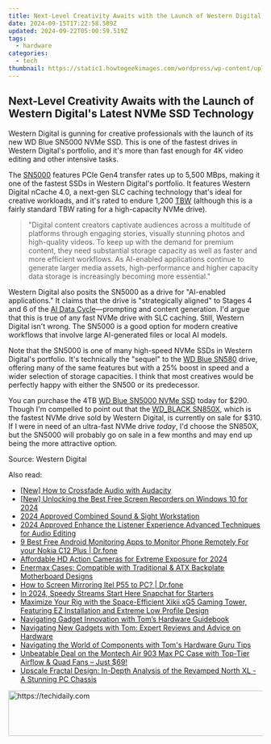 ```yaml
---
title: Next-Level Creativity Awaits with the Launch of Western Digital's Latest NVMe SSD Technology
date: 2024-09-15T17:22:58.589Z
updated: 2024-09-22T05:00:59.519Z
tags:
  - hardware
categories:
  - tech
thumbnail: https://static1.howtogeekimages.com/wordpress/wp-content/uploads/2024/06/47.jpg
---
```


## Next-Level Creativity Awaits with the Launch of Western Digital's Latest NVMe SSD Technology

Western Digital is gunning for creative professionals with the launch of its new WD Blue SN5000 NVMe SSD. This is one of the fastest drives in Western Digital's portfolio, and it's more than fast enough for 4K video editing and other intensive tasks.

 The [SN5000](https://www.anrdoezrs.net/links/3607085/type/dlg/sid/UUhtgUeUpU2003669/https://www.westerndigital.com/products/internal-drives/wd-blue-sn5000-nvme-ssd?sku=WDS500G4B0E) features PCIe Gen4 transfer rates up to 5,500 MBps, making it one of the fastest SSDs in Western Digital's portfolio. It features Western Digital nCache 4.0, a next-gen SLC caching technology that's ideal for creative workloads, and it's rated to endure 1,200 [TBW](https://win-forum.techidaily.com/securing-your-documents-a-step-by-step-guide-to-password-protecting-text-files/) (although this is a fairly standard TBW rating for a high-capacity NVMe drive).

> "Digital content creators captivate audiences across a multitude of platforms through engaging stories, visually stunning photos and high-quality videos. To keep up with the demand for premium content, they need substantial storage capacity as well as faster and more efficient workflows. As AI-enabled applications continue to generate larger media assets, high-performance and higher capacity data storage is increasingly becoming more essential."

 Western Digital also posits the SN5000 as a drive for "AI-enabled applications." It claims that the drive is "strategically aligned" to Stages 4 and 6 of the [AI Data Cycle](https://www.anrdoezrs.net/links/3607085/type/dlg/sid/UUhtgUeUpU2003669/https://www.westerndigital.com/topics/data-storage-for-ai)—prompting and content generation. I'd argue that this is true of any fast NVMe drive with SLC caching. Still, Western Digital isn't wrong. The SN5000 is a good option for modern creative workflows that involve large AI-generated files or local AI models.

 Note that the SN5000 is one of many high-speed NVMe SSDs in Western Digital's portfolio. It's technically the "sequel" to the [WD Blue SN580](https://www.amazon.com/Western-Digital-SN580-Internal-Solid/dp/B0C8XMH264/?tag=hotoge-20&ascsubtag=UUhtgUeUpU2003669&asc%5Frefurl=https%3A%2F%2Fwww.howtogeek.com%2Fwd-blue-sn5000-nvme-ssd-debut%2F&asc%5Fcampaign=Short-Term) drive, offering many of the same features but with a 25% boost in speed and a wider selection of storage capacities. I think that most creatives would be perfectly happy with either the SN500 or its predecessor.

 You can purchase the 4TB [WD Blue SN5000 NVMe SSD](https://www.anrdoezrs.net/links/3607085/type/dlg/sid/UUhtgUeUpU2003669/https://www.westerndigital.com/products/internal-drives/wd-blue-sn5000-nvme-ssd?sku=WDS500G4B0E) today for $290\. Though I'm compelled to point out that the [WD\_BLACK SN850X](https://www.amazon.com/WD%5FBLACK-SN850X-Internal-Gaming-Solid/dp/B0B7CQ2CHH/?tag=hotoge-20&ascsubtag=UUhtgUeUpU2003669&asc%5Frefurl=https%3A%2F%2Fwww.howtogeek.com%2Fwd-blue-sn5000-nvme-ssd-debut%2F&asc%5Fcampaign=Short-Term), which is the fastest NVMe drive sold by Western Digital, is currently on sale for $310\. If I were in need of an ultra-fast NVMe drive _today_, I'd choose the SN850X, but the SN5000 will probably go on sale in a few months and may end up being the more attractive option.

 Source: Western Digital

<ins class="adsbygoogle"
     style="display:block"
     data-ad-format="autorelaxed"
     data-ad-client="ca-pub-7571918770474297"
     data-ad-slot="1223367746"></ins>

<ins class="adsbygoogle"
     style="display:block"
     data-ad-client="ca-pub-7571918770474297"
     data-ad-slot="8358498916"
     data-ad-format="auto"
     data-full-width-responsive="true"></ins>

<span class="atpl-alsoreadstyle">Also read:</span>
<div><ul>
<li><a href="https://fox-access.techidaily.com/new-how-to-crossfade-audio-with-audacity/"><u>[New] How to Crossfade Audio with Audacity</u></a></li>
<li><a href="https://fox-friendly.techidaily.com/new-unlocking-the-best-free-screen-recorders-on-windows-10-for-2024/"><u>[New] Unlocking the Best Free Screen Recorders on Windows 10 for 2024</u></a></li>
<li><a href="https://extra-tips.techidaily.com/2024-approved-combined-sound-and-sight-workstation/"><u>2024 Approved Combined Sound & Sight Workstation</u></a></li>
<li><a href="https://fox-access.techidaily.com/2024-approved-enhance-the-listener-experience-advanced-techniques-for-audio-editing/"><u>2024 Approved Enhance the Listener Experience Advanced Techniques for Audio Editing</u></a></li>
<li><a href="https://android-location.techidaily.com/9-best-free-android-monitoring-apps-to-monitor-phone-remotely-for-your-nokia-c12-plus-drfone-by-drfone-virtual/"><u>9 Best Free Android Monitoring Apps to Monitor Phone Remotely For your Nokia C12 Plus | Dr.fone</u></a></li>
<li><a href="https://extra-resources.techidaily.com/affordable-hd-action-cameras-for-extreme-exposure-for-2024/"><u>Affordable HD Action Cameras for Extreme Exposure for 2024</u></a></li>
<li><a href="https://hardware-tips.techidaily.com/enermax-cases-compatible-with-traditional-and-atx-backplate-motherboard-designs/"><u>Enermax Cases: Compatible with Traditional & ATX Backplate Motherboard Designs</u></a></li>
<li><a href="https://screen-mirror.techidaily.com/how-to-screen-mirroring-itel-p55-to-pc-drfone-by-drfone-android/"><u>How to Screen Mirroring Itel P55 to PC? | Dr.fone</u></a></li>
<li><a href="https://extra-guidance.techidaily.com/in-2024-speedy-streams-start-here-snapchat-for-starters/"><u>In 2024, Speedy Streams Start Here Snapchat for Starters</u></a></li>
<li><a href="https://hardware-tips.techidaily.com/maximize-your-rig-with-the-space-efficient-xikii-xg5-gaming-tower-featuring-ez-installation-and-extreme-low-profile-design/"><u>Maximize Your Rig with the Space-Efficient Xikii xG5 Gaming Tower, Featuring EZ Installation and Extreme Low Profile Design</u></a></li>
<li><a href="https://hardware-tips.techidaily.com/navigating-gadget-innovation-with-toms-hardware-guidebook/"><u>Navigating Gadget Innovation with Tom’s Hardware Guidebook</u></a></li>
<li><a href="https://hardware-tips.techidaily.com/navigating-new-gadgets-with-tom-expert-reviews-and-advice-on-hardware/"><u>Navigating New Gadgets with Tom: Expert Reviews and Advice on Hardware</u></a></li>
<li><a href="https://hardware-tips.techidaily.com/navigating-the-world-of-components-with-toms-hardware-guru-tips/"><u>Navigating the World of Components with Tom's Hardware Guru Tips</u></a></li>
<li><a href="https://hardware-tips.techidaily.com/1723964479111-unbeatable-deal-on-the-montech-air-903-max-pc-case-with-top-tier-airflow-and-quad-fans-just-69/"><u>Unbeatable Deal on the Montech Air 903 Max PC Case with Top-Tier Airflow & Quad Fans – Just $69!</u></a></li>
<li><a href="https://hardware-tips.techidaily.com/upscale-fractal-design-in-depth-analysis-of-the-revamped-north-xl-a-stunning-pc-chassis/"><u>Upscale Fractal Design: In-Depth Analysis of the Revamped North XL - A Stunning PC Chassis</u></a></li>
</ul></div>

<!-- affiliate ads begin -->
<a href="https://appsumo.8odi.net/c/5597632/2037318/7443" target="_top" id="2037318">
  <img src="//a.impactradius-go.com/display-ad/7443-2037318" border="0" alt="https://techidaily.com" width="728" height="90"/>
</a>
<img height="0" width="0" src="https://appsumo.8odi.net/i/5597632/2037318/7443" style="position:absolute;visibility:hidden;" border="0" />
<!-- affiliate ads end -->

